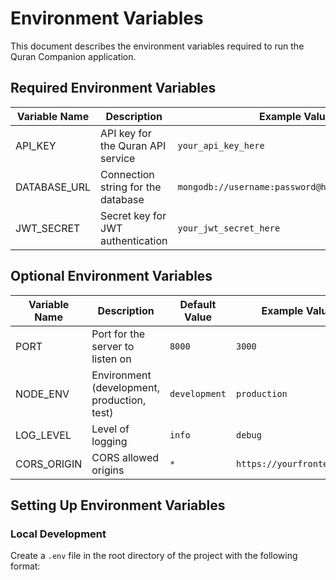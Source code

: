 # Environment Variables

This document describes the environment variables required to run the Quran Companion application.

## Required Environment Variables

| Variable Name | Description | Example Value |
|---------------|-------------|--------------|
| API_KEY | API key for the Quran API service | `your_api_key_here` |
| DATABASE_URL | Connection string for the database | `mongodb://username:password@host:port/database` |
| JWT_SECRET | Secret key for JWT authentication | `your_jwt_secret_here` |

## Optional Environment Variables

| Variable Name | Description | Default Value | Example Value |
|---------------|-------------|--------------|--------------|
| PORT | Port for the server to listen on | `8000` | `3000` |
| NODE_ENV | Environment (development, production, test) | `development` | `production` |
| LOG_LEVEL | Level of logging | `info` | `debug` |
| CORS_ORIGIN | CORS allowed origins | `*` | `https://yourfrontend.com` |

## Setting Up Environment Variables

### Local Development

Create a `.env` file in the root directory of the project with the following format:

